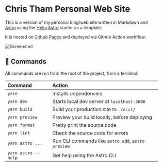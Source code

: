# Chris Tham Personal Web Site

This is a version of my personal blog/web site written in Markdown and [Astro](https://astro.build) using the [Hello Astro](https://github.com/hellotham/hello-astro) starter as a template.

It is hosted on [Github Pages](https://pages.github.com) and deployed via Github Action workflow.

![Screenshot](https://github.com/ChristineTham/christinetham.github.io/raw/main/src/images/website/christham.png)

## 🧞 Commands

All commands are run from the root of the project, from a terminal:

| Command             | Action                                             |
| :------------------ | :------------------------------------------------- |
| `yarn`              | Installs dependencies                              |
| `yarn dev`          | Starts local dev server at `localhost:3000`        |
| `yarn build`        | Build your production site to `./dist/`            |
| `yarn preview`      | Preview your build locally, before deploying       |
| `yarn format`       | Pretty print the source code                       |
| `yarn lint`         | Check the source code for errors                   |
| `yarn astro ...`    | Run CLI commands like `astro add`, `astro preview` |
| `yarn astro --help` | Get help using the Astro CLI                       |
